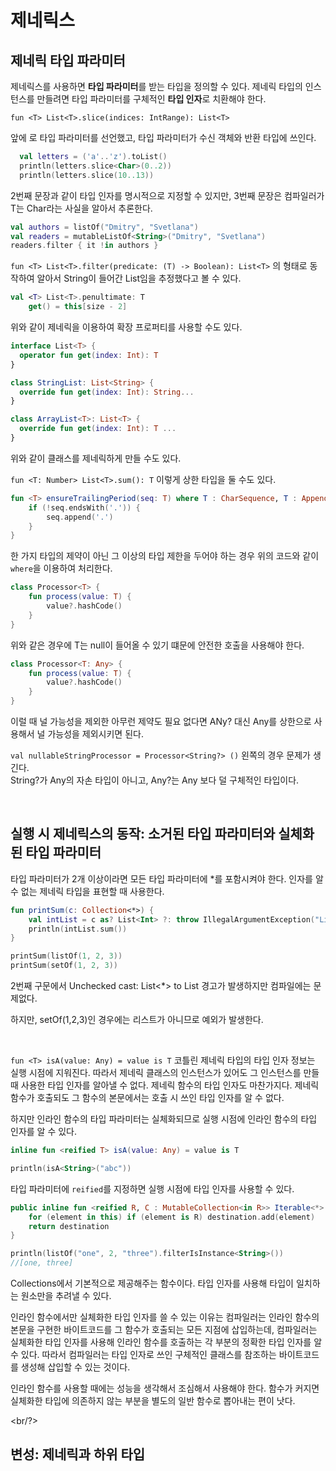 # 제네릭스

## 제네릭 타입 파라미터

제네릭스를 사용하면 **타입 파라미터**를 받는 타입을 정의할 수 있다. 제네릭 타입의 인스턴스를 만들려면 타입 파라미터를 구체적인 **타입 인자**로 치환해야 한다.  

``fun <T> List<T>.slice(indices: IntRange): List<T>``  

앞에 <T>로 타입 파라미터를 선언했고, 타입 파라미터가 수신 객체와 반환 타입에 쓰인다.  

```kotlin
  val letters = ('a'..'z').toList()
  println(letters.slice<Char>(0..2))
  println(letters.slice(10..13))
```

2번째 문장과 같이 타입 인자를 명시적으로 지정할 수 있지만, 3번째 문장은 컴파일러가 T는 Char라는 사실을 알아서 추론한다.  

```kotlin
val authors = listOf("Dmitry", "Svetlana")
val readers = mutableListOf<String>("Dmitry", "Svetlana")
readers.filter { it !in authors }
```

``fun <T> List<T>.filter(predicate: (T) -> Boolean): List<T>`` 의 형태로 동작하여 알아서 String이 들어간 List임을 추정했다고 볼 수 있다.  

```kotlin
val <T> List<T>.penultimate: T
    get() = this[size - 2]
```

위와 같이 제네릭을 이용하여 확장 프로퍼티를 사용할 수도 있다.  

```kotlin
interface List<T> {
  operator fun get(index: Int): T
}

class StringList: List<String> {
  override fun get(index: Int): String...
}

class ArrayList<T>: List<T> {
  override fun get(index: Int): T ...
}
```

위와 같이 클래스를 제네릭하게 만들 수도 있다.  

``fun <T: Number> List<T>.sum(): T`` 이렇게 상한 타입을 둘 수도 있다.  

```kotlin
fun <T> ensureTrailingPeriod(seq: T) where T : CharSequence, T : Appendable {
    if (!seq.endsWith('.')) {
        seq.append('.')
    }
}
```

한 가지 타입의 제약이 아닌 그 이상의 타입 제한을 두어야 하는 경우 위의 코드와 같이 ``where``을 이용하여 처리한다.  

```kotlin
class Processor<T> {
    fun process(value: T) {
        value?.hashCode()
    }
}
```

위와 같은 경우에 T는 null이 들어올 수 있기 떄문에 안전한 호출을 사용해야 한다.  

```kotlin
class Processor<T: Any> {
    fun process(value: T) {
        value?.hashCode()
    }
}
```

이럴 때 널 가능성을 제외한 아무런 제약도 필요 없다면 ANy? 대신 Any를 상한으로 사용해서 널 가능성을 제외시키면 된다.  

``val nullableStringProcessor = Processor<String?> ()`` 왼쪽의 경우 문제가 생긴다.  
String?가 Any의 자손 타입이 아니고, Any?는 Any 보다 덜 구체적인 타입이다.  

<br/>

## 실행 시 제네릭스의 동작: 소거된 타입 파라미터와 실체화된 타입 파라미터

타입 파라미터가 2개 이상이라면 모든 타입 파라미터에 *를 포함시켜야 한다. 인자를 알 수 없는 제네릭 타입을 표현할 때 사용한다.  

```kotlin
fun printSum(c: Collection<*>) {
    val intList = c as? List<Int> ?: throw IllegalArgumentException("List is expected")
    println(intList.sum())
}

printSum(listOf(1, 2, 3))
printSum(setOf(1, 2, 3))
```

2번째 구문에서 Unchecked cast: List<*> to List<Int> 경고가 발생하지만 컴파일에는 문제없다.  

하지만, setOf(1,2,3)인 경우에는 리스트가 아니므로 예외가 발생한다.  

<Br/>

``fun <T> isA(value: Any) = value is T`` 코틀린 제네릭 타입의 타입 인자 정보는 실행 시점에 지워진다. 따라서 제네릭 클래스의 인스턴스가 있어도 그 인스턴스를 만들 때 사용한 타입 인자를 알아낼 수 없다. 제네릭 함수의 타입 인자도 마찬가지다. 제네릭 함수가 호출되도 그 함수의 본문에서는 호출 시 쓰인 타입 인자를 알 수 없다.  

하지만 인라인 함수의 타입 파라미터는 실체화되므로 실행 시점에 인라인 함수의 타입 인자를 알 수 있다.  

```kotlin
inline fun <reified T> isA(value: Any) = value is T

println(isA<String>("abc"))
```

타입 파라미터에 ``reified``를 지정하면 실행 시점에 타입 인자를 사용할 수 있다.  

```kotlin
public inline fun <reified R, C : MutableCollection<in R>> Iterable<*>.filterIsInstanceTo(destination: C): C {
    for (element in this) if (element is R) destination.add(element)
    return destination
}

println(listOf("one", 2, "three").filterIsInstance<String>())
//[one, three]
```

Collections에서 기본적으로 제공해주는 함수이다. 타입 인자를 사용해 타입이 일치하는 원소만을 추려낼 수 있다.  

인라인 함수에서만 실체화한 타입 인자를 쓸 수 있는 이유는 컴파일러는 인라인 함수의 본문을 구현한 바이트코드를 그 함수가 호출되는 모든 지점에 삽입하는데, 컴파일러는 실체화한 타입 인자를 사용해 인라인 함수를 호출하는 각 부분의 정확한 타입 인자를 알 수 있다. 따라서 컴파일러는 타입 인자로 쓰인 구체적인 클래스를 참조하는 바이트코드를 생성해 삽입할 수 있는 것이다.  

인라인 함수를 사용할 때에는 성능을 생각해서 조심해서 사용해야 한다. 함수가 커지면 실체화한 타입에 의존하지 않는 부분을 별도의 일반 함수로 뽑아내는 편이 낫다.  

<br/?>

## 변성: 제네릭과 하위 타입

